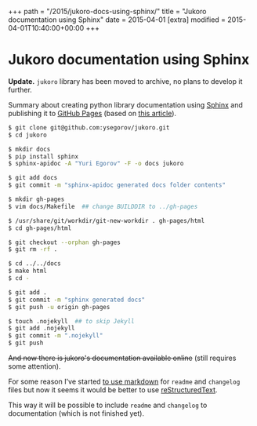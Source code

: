 +++
path = "/2015/jukoro-docs-using-sphinx/"
title = "Jukoro documentation using Sphinx"
date = 2015-04-01
[extra]
modified = 2015-04-01T10:40:00+00:00
+++
# Jukoro documentation using Sphinx

<div class="note">

**Update.** `jukoro` library has been moved to archive, no plans to develop it further.

</div>

Summary about creating python library documentation using [Sphinx][sphinx] and
publishing it to [GitHub Pages][ghp] (based on [this article][1]).

```bash
$ git clone git@github.com:ysegorov/jukoro.git
$ cd jukoro

$ mkdir docs
$ pip install sphinx
$ sphinx-apidoc -A "Yuri Egorov" -F -o docs jukoro

$ git add docs
$ git commit -m "sphinx-apidoc generated docs folder contents"

$ mkdir gh-pages
$ vim docs/Makefile  ## change BUILDDIR to ../gh-pages

$ /usr/share/git/workdir/git-new-workdir . gh-pages/html
$ cd gh-pages/html

$ git checkout --orphan gh-pages
$ git rm -rf .

$ cd ../../docs
$ make html
$ cd -

$ git add .
$ git commit -m "sphinx generated docs"
$ git push -u origin gh-pages

$ touch .nojekyll  ## to skip Jekyll
$ git add .nojekyll
$ git commit -m ".nojekyll"
$ git push
```


~~And now there is jukoro's documentation available online~~ (still requires
some attention).

For some reason I've started [to use markdown][3] for ``readme`` and ``changelog``
files but now it seems it would be better to use [reStructuredText][4].

This way it will be possible to include ``readme`` and ``changelog`` to
documentation (which is not finished yet).


[sphinx]: http://sphinx-doc.org/
[ghp]: https://pages.github.com/
[1]: http://raxcloud.blogspot.co.uk/2013/02/documenting-python-code-using-sphinx.html
[3]: /2015/markdown-live/
[4]: http://docutils.sourceforge.net/rst.html

